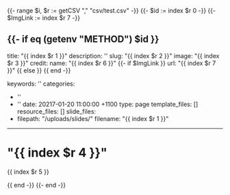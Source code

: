 {{- range $i, $r := getCSV "," "csv/test.csv" -}}
{{- $id := index $r 0 -}}
{{- $ImgLink := index $r 7 -}}

{{- if eq (getenv "METHOD") $id }}
---
title: "{{ index $r 1 }}"
description: ''
slug: "{{ index $r 2 }}"
image: "{{ index $r 3 }}"
credit:
  name: "{{ index $r 6 }}"
{{- if $ImgLink }}
  url: "{{ index $r 7 }}"
{{ else }}
{{ end -}}

keywords: ''
categories:
- ''
- ''
date: 20217-01-20 11:00:00 +1100
type: page
template_files: []
resource_files: []
slide_files:
- filepath: "/uploads/slides/"
  filename: "{{ index $r 1 }}"

---
# "{{ index $r 4 }}"

{{ index $r 5 }}

{{ end -}}
{{- end -}}